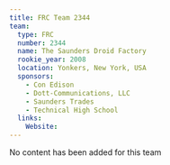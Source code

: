 ```yaml
---
title: FRC Team 2344
team:
  type: FRC
  number: 2344
  name: The Saunders Droid Factory 
  rookie_year: 2008
  location: Yonkers, New York, USA
  sponsors:
    - Con Edison
    - Dott-Communications, LLC
    - Saunders Trades
    - Technical High School
  links:
    Website: 
---
```

No content has been added for this team